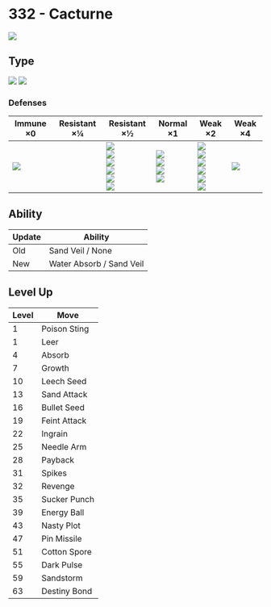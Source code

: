 # 332 - Cacturne
![][332]

## Type

![][grass]  ![][dark]

### Defenses

Immune ×0        | Resistant ×¼ | Resistant ×½                                                                            | Normal ×1                                                 | Weak ×2                                                                                | Weak ×4
---              | ---          | ---                                                                                     | ---                                                       | ---                                                                                    | ---
![][psychic]<br> | &nbsp;       | ![][ground]<br>![][ghost]<br>![][water]<br>![][grass]<br>![][electric]<br>![][dark]<br> | ![][normal]<br>![][rock]<br>![][steel]<br>![][dragon]<br> | ![][fighting]<br>![][flying]<br>![][poison]<br>![][fire]<br>![][ice]<br>![][fairy]<br> | ![][bug]<br>

## Ability

Update | Ability
---    | ---
Old    | Sand Veil / None
New    | Water Absorb / Sand Veil

## Level Up

Level | Move
---   | ---
1     | Poison Sting
1     | Leer
4     | Absorb
7     | Growth
10    | Leech Seed
13    | Sand Attack
16    | Bullet Seed
19    | Feint Attack
22    | Ingrain
25    | Needle Arm
28    | Payback
31    | Spikes
32    | Revenge
35    | Sucker Punch
39    | Energy Ball
43    | Nasty Plot
47    | Pin Missile
51    | Cotton Spore
55    | Dark Pulse
59    | Sandstorm
63    | Destiny Bond

[332]: ../img/pokemon/332.png
[normal]: ../img/types/normal.png
[fire]: ../img/types/fire.png
[fighting]: ../img/types/fighting.png
[water]: ../img/types/water.png
[flying]: ../img/types/flying.png
[grass]: ../img/types/grass.png
[poison]: ../img/types/poison.png
[electric]: ../img/types/electric.png
[ground]: ../img/types/ground.png
[psychic]: ../img/types/psychic.png
[rock]: ../img/types/rock.png
[ice]: ../img/types/ice.png
[bug]: ../img/types/bug.png
[dragon]: ../img/types/dragon.png
[ghost]: ../img/types/ghost.png
[dark]: ../img/types/dark.png
[steel]: ../img/types/steel.png
[fairy]: ../img/types/fairy.png
